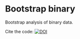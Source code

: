 # Bootstrap binary
Bootstrap analysis of binary data.

Cite the code: [![DOI](https://zenodo.org/badge/436596089.svg)](https://zenodo.org/badge/latestdoi/436596089)

